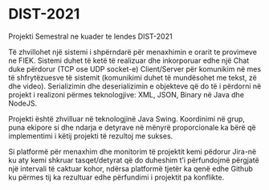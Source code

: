 # DIST-2021
Projekti Semestral ne kuader te lendes DIST-2021

Të zhvillohet një sistemi i shpërndarë për menaxhimin e orarit te provimeve ne FIEK. Sistemi duhet të ketë të realizuar dhe inkorporuar edhe një Chat duke përdorur (TCP ose UDP socket-e) Client/Server për komunikim në mes të shfrytëzuesve të sistemit (komunikimi duhet të mundësohet me tekst, zë dhe video). Serializimin dhe deserializimin e objekteve që do të i përdorni në projekt i realizoni përmes teknologjive: XML, JSON, Binary në Java dhe NodeJS.


Projekti është zhvilluar në teknologjinë Java Swing.
Koordinimi në grup, puna ekipore si dhe ndarja e detyrave në mënyrë proporcionale  ka bërë  që implementimi i këtij projekti të rezultoj me sukses.

Si platformë për menaxhim dhe monitorim të projektit kemi pëdorur Jira-në ku aty kemi shkruar tasqet/detyrat që do duheshim t’i përfundojmë përgjatë një intervali të caktuar kohor, ndërsa platformë tjetër ka qenë edhe Github ku përmes tij ka rezultuar edhe përfundimi i projektit pa konflikte.
